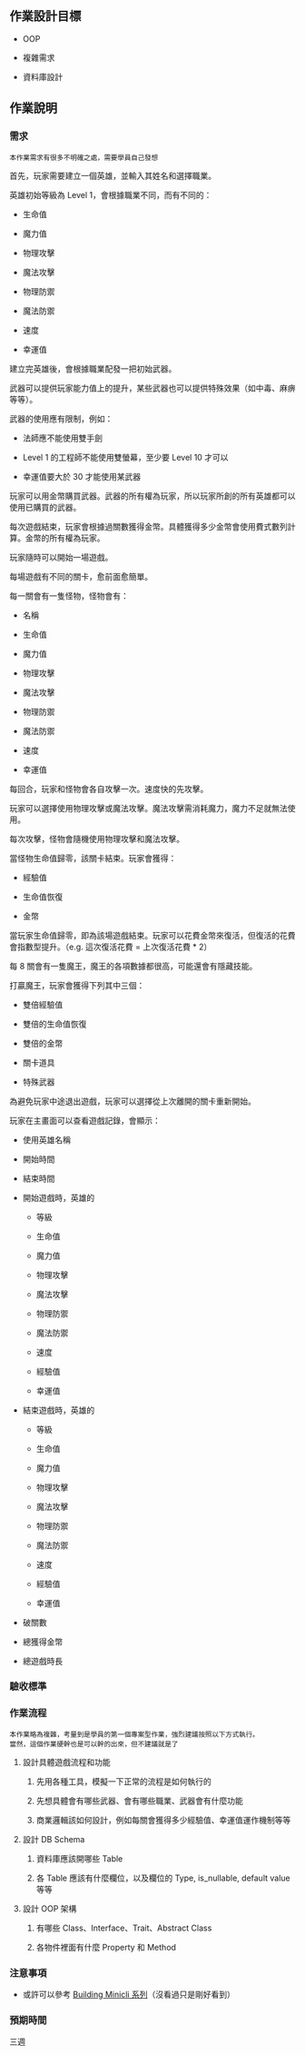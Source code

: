 ## 作業設計目標

- OOP
    

- 複雜需求
    

- 資料庫設計
    

## 作業說明

### 需求

```
本作業需求有很多不明確之處，需要學員自己發想
```

首先，玩家需要建立一個英雄，並輸入其姓名和選擇職業。

英雄初始等級為 Level 1，會根據職業不同，而有不同的：

- 生命值
    

- 魔力值
    

- 物理攻擊
    

- 魔法攻擊
    

- 物理防禦
    

- 魔法防禦
    

- 速度
    

- 幸運值
    

建立完英雄後，會根據職業配發一把初始武器。

武器可以提供玩家能力值上的提升，某些武器也可以提供特殊效果（如中毒、麻痹等等）。

武器的使用應有限制，例如：

- 法師應不能使用雙手劍
    

- Level 1 的工程師不能使用雙螢幕，至少要 Level 10 才可以
    

- 幸運值要大於 30 才能使用某武器
    

玩家可以用金幣購買武器。武器的所有權為玩家，所以玩家所創的所有英雄都可以使用已購買的武器。

每次遊戲結束，玩家會根據過關數獲得金幣。具體獲得多少金幣會使用費式數列計算。金幣的所有權為玩家。

玩家隨時可以開始一場遊戲。

每場遊戲有不同的關卡，愈前面愈簡單。

每一關會有一隻怪物，怪物會有：

- 名稱
    

- 生命值
    

- 魔力值
    

- 物理攻擊
    

- 魔法攻擊
    

- 物理防禦
    

- 魔法防禦
    

- 速度
    

- 幸運值
    

每回合，玩家和怪物會各自攻擊一次。速度快的先攻擊。

玩家可以選擇使用物理攻擊或魔法攻擊。魔法攻擊需消耗魔力，魔力不足就無法使用。

每次攻擊，怪物會隨機使用物理攻擊和魔法攻擊。

當怪物生命值歸零，該關卡結束。玩家會獲得：

- 經驗值
    

- 生命值恢復
    

- 金幣
    

當玩家生命值歸零，即為該場遊戲結束。玩家可以花費金幣來復活，但復活的花費會指數型提升。（e.g. 這次復活花費 = 上次復活花費 * 2）

每 8 關會有一隻魔王，魔王的各項數據都很高，可能還會有隱藏技能。

打贏魔王，玩家會獲得下列其中三個：

- 雙倍經驗值
    

- 雙倍的生命值恢復
    

- 雙倍的金幣
    

- 關卡道具
    

- 特殊武器
    

為避免玩家中途退出遊戲，玩家可以選擇從上次離開的關卡重新開始。

玩家在主畫面可以查看遊戲記錄，會顯示：

- 使用英雄名稱
    

- 開始時間
    

- 結束時間
    

- 開始遊戲時，英雄的
    
    - 等級
        
    
    - 生命值
        
    
    - 魔力值
        
    
    - 物理攻擊
        
    
    - 魔法攻擊
        
    
    - 物理防禦
        
    
    - 魔法防禦
        
    
    - 速度
        
    
    - 經驗值
        
    
    - 幸運值
        

- 結束遊戲時，英雄的
    
    - 等級
        
    
    - 生命值
        
    
    - 魔力值
        
    
    - 物理攻擊
        
    
    - 魔法攻擊
        
    
    - 物理防禦
        
    
    - 魔法防禦
        
    
    - 速度
        
    
    - 經驗值
        
    
    - 幸運值
        

- 破關數
    

- 總獲得金幣
    

- 總遊戲時長
    

### 驗收標準

### 作業流程

```
本作業略為複雜，考量到是學員的第一個專案型作業，強烈建議按照以下方式執行。
當然，這個作業硬幹也是可以幹的出來，但不建議就是了
```

1. 設計具體遊戲流程和功能
    
    1. 先用各種工具，模擬一下正常的流程是如何執行的
        
    
    1. 先想具體會有哪些武器、會有哪些職業、武器會有什麼功能
        
    
    1. 商業邏輯該如何設計，例如每關會獲得多少經驗值、幸運值運作機制等等
        

1. 設計 DB Schema
    
    1. 資料庫應該開哪些 Table
        
    
    1. 各 Table 應該有什麼欄位，以及欄位的 Type, is_nullable, default value 等等
        

1. 設計 OOP 架構
    
    1. 有哪些 Class、Interface、Trait、Abstract Class
        
    
    1. 各物件裡面有什麼 Property 和 Method
        

### 注意事項

- 或許可以參考 [Building Minicli 系列](https://dev.to/erikaheidi/bootstrapping-a-cli-php-application-in-vanilla-php-4ee)（沒看過只是剛好看到）
    

### 預期時間

三週
